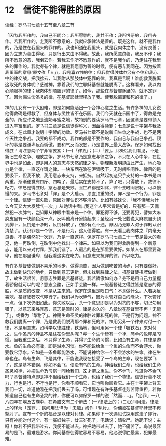 # 12　信徒不能得胜的原因

读经：罗马书七章十五节至八章二节

「因为我所作的，我自己不明台；我所愿意的，我并不作；我所恨恶的，我倒去作。若我所作的，走我所不愿意的，我就应承律法是善的。既是这样，就不是我作的，乃是住在我里头的罪作的。我也知道在我里头，就是我肉体之中，没有良善；因为立志为善由得我，只是行出来由不得我。故此，我所愿意的善，我反不作；我所不愿意的恶，我倒去作。若我去作所不愿意作的，就不是我作的，乃走住在我里头的罪作的。我觉得有个律，就是我愿意为善的时候，便有恶与我同在。因为按着我里面的意思(原文作「人」)，我是喜欢神的律；但我觉得肢体中另有个律和我心中的律交战，把我掳去，叫我附从那肢体中犯罪的律。我真是苦啊！谁能救我脱离这取死的身体呢？感谢神，靠着我们的主耶稣基督就能脱离了。这样看来，我以内心顺服神的律；我肉体却顺服罪的律了。如今，那些在基督耶稣里的，就不定罪了。因为赐生命圣灵的律，在基督耶稣里释放了我。使我脱离罪和死的律了。」

神的儿女有一个大困难，即是如何能活出一个合神心意之生活。有许多神的儿女说他得救确是得救了，但身体与灵性皆不在乐园。我们今天就在乐园中了，得救是完全的，所应许之地是流奶与蜜之地，故特别的要读罗马书七章，因这章是要带领人进入丰富里的。罗马书三章是说信徒得称义，因血得赎罪；七章是说十字架与我及成义。在此章才说明十字架的功效。罗马书七章不是说新旧生命之争战，也不是两个天性之争战。我要的都不成功，我作的都是不要作的，我自己与我自己争战。顶坏的事是要谦卑反而骄傲，要和气反而发怒，乃是世界上最大战争。保罗如何找出得胜？请注意两个字非常要紧：(一)「律法」；(二)「要」。此处给我们看见，不是新旧生命之争、理欲之争，罗马书七章乃是意志与律之争，不只在人心中争，在世界中也是如此，即是用人的意志与天然的律之争。物理新发明即由此产生，地心吸力是个律，一直这样谓之律。一块东西在渝在沪皆吸下，无时间空间性。律目的是要吸下，但我不放，我用意志来支持，来抵抗。自然起初这只手支持的一本书是四两重，渐渐便觉有四斤、四吨了，最后实在支持不了，算了吧，只得放下。故律不吃力，律总是得胜的，意志总是失败。全世界都是如此，律不受时间限制，可以慢慢的来。罗马书七章对「罪」是个大启示，顶直顶重的说，罪不是一个行为，罪是一个律。信徒一直失败，原因对罪认识不够清楚。比如有姊妹说，「我不懂我为什么今天又大大发脾气一次。」从她话中看出我这个人平常皆是好的，只有那一天偶然犯一次脾气，岂知罪从神眼中看来是一个律。罪犯得不够，还要再犯，譬如大麻疯皮里有一块颜色深一点，反叫他离开家锁起来；圣经另一处记载说大麻疯自头顶到脚下，反倒是干净的，反倒释放了，彷佛有点不通，原因乃是罪人对于罪的认识清楚了。认识罪是一个律，不是行为，这人便得胜。有一天看见我肉体之『内毫无良善，不是偶然犯一次罪，乃是一直这样。保罗在罗马书七章二十一节是最大的看见，他一再跌倒，在跌倒中他找出一个律来。如果以为我们得救后得到一个新意志，能用以来对付罪，那我们错了。人最苦的是在那里要做好。如某人在那里要谦卑，他在那里谦卑，但我看这实在吃力。用意志来抗罪的律，所以吃力。

有许多基督徒做到不喜乐的地步，做得真苦，因为做到吃苦的地步，只有要做好，故未做到快乐的地步，只做到意志更新，但未找到胜律之法，把基督徒招牌做到了，故生活很苦。用意志胜罪是苦基督徒。我若骄傲如何办？是不是用自己力量握着骄傲就可以的呢？意志会酸，正如手会酸一样。一般基督徒之得胜皆是意志的得胜，不是质的改变，不是从主来的。保罗在这里是叹口气：不是做什么。人若哭反喜欢，基督徒若叹气即行了。我们以为发脾气，因为未管好自己的缘故，下次管好一点，但下次仍旧如此。你失败以后，头一个意思即是以为对抗的不够，切记勿用错了，以意志来胜罪恶，意志是暂时的，律是永久的。八章说在基督里不再「无能了」，或番为「掣肘了」。神赐生命圣灵的律胜过罪和死的律，不是行为问题。神不救我们脱离一个罪，乃是救我们脱离那个罪和死的津。神用另外一个律来对付一个律，不是用意志。如科学以律胜律，铁落地，但可用另一个律「吸铁石」来对付之。生命圣灵的律是不是住在你里头呢？每一个生命皆有一个律，简单的说即是习惯。当我重生之后，不只得了生命，并得了生命的习惯，比如鱼有生命，其律是游水。鱼的生命必有律，即是游水习惯。你不能说给鱼一个鱼的生命而不会游水，你要教它浮水。它如是一条鱼即能游水，不能说神给你一个不会游水的生命。律在生命也在。鸟有生命，飞是其律，不能说我现在接受了一个鸟的生命，现在要学飞了，这是基本错误。你如不会飞，便没有鸟的生命。神给我们生命，也给我们生命圣灵的律。神把生命及习惯一同给我们，这才谓之重生。你不学飞，难道你不会飞吗？基督徒特点即是神不但给我们一个生命，也给了我们一个特律。信徒行善不吃力，行也是行，不行也是行，你看不顺看它，它也叫你顺看它。主在十字架上背去我们一切，难道他现在把我们丢去了吗。可惜现在有许多基督徒劳苦背重担，若你知道自己也有生命圣灵的律，你便可以如保罗一样的说「然而……」。「定罪」一八八四年在埃及古卷中，在希腊文有二个解法：(一)律法上的；(二)民间用法。律法上的译为「定罪」；民间用法译为「无能」或作「掣肘」，你便能在基督耶稣里不再掣肘了。宣布一个新的福音是以律对付律。如果你下一次遇见试探用这法子即行，只有神能对付这个。有一寡妇独子，廿三岁死了，电话说：请收尸。她跪下说：主呀！你若不把我带过去，我便不能过去。神把她带过去了，她不痛苦了。鸟说最容易的是飞，最难是游水。你问基督徒得胜容易不容易，他必说得胜最易，犯罪最难。

